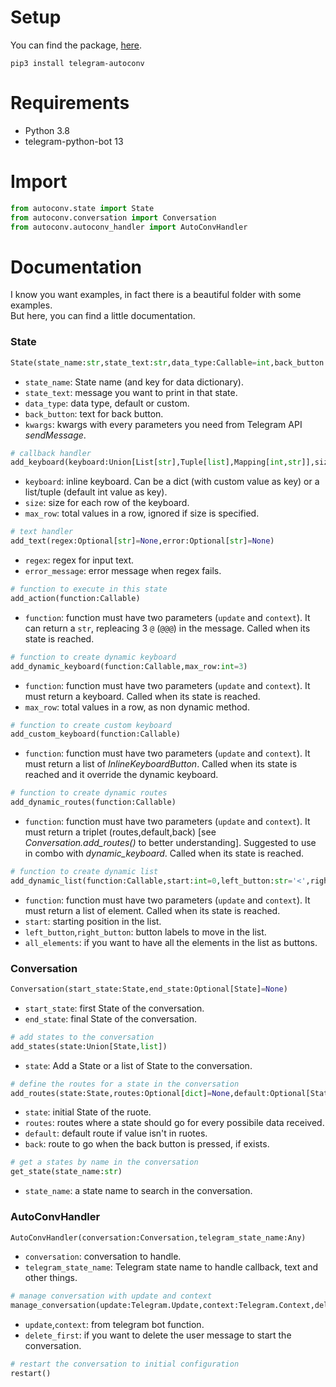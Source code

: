 # Setup
You can find the package, [here](https://pypi.org/project/telegram-autoconv/).
```
pip3 install telegram-autoconv
```

# Requirements
* Python 3.8
* telegram-python-bot 13

# Import
```python
from autoconv.state import State
from autoconv.conversation import Conversation
from autoconv.autoconv_handler import AutoConvHandler
```

# Documentation
I know you want examples, in fact there is a beautiful folder with some examples.  
But here, you can find a little documentation.

### State
```python
State(state_name:str,state_text:str,data_type:Callable=int,back_button:Optional[str]=None,**kwargs)
```
- `state_name`: State name (and key for data dictionary).
- `state_text`: message you want to print in that state.
- `data_type`: data type, default or custom.
- `back_button`: text for back button.
- `kwargs`: kwargs with every parameters you need from Telegram API _sendMessage_.

```python
# callback handler
add_keyboard(keyboard:Union[List[str],Tuple[list],Mapping[int,str]],size:Optional[Tuple[int]]=None,max_row:int=3)
```
- `keyboard`: inline keyboard. Can be a dict (with custom value as key) or a list/tuple (default int value as key).
- `size`: size for each row of the keyboard.
- `max_row`: total values in a row, ignored if size is specified.

```python
# text handler
add_text(regex:Optional[str]=None,error:Optional[str]=None)
```
- `regex`: regex for input text.
- `error_message`: error message when regex fails.

```python
# function to execute in this state
add_action(function:Callable)
```
- `function`: function must have two parameters (`update` and `context`). It can return a `str`, repleacing 3 `@` (`@@@`) in the message. Called when its state is reached.

```python
# function to create dynamic keyboard
add_dynamic_keyboard(function:Callable,max_row:int=3)
```
- `function`: function must have two parameters (`update` and `context`). It must return a keyboard. Called when its state is reached.
- `max_row`: total values in a row, as non dynamic method.

```python
# function to create custom keyboard
add_custom_keyboard(function:Callable)
```
- `function`: function must have two parameters (`update` and `context`). It must return a list of _InlineKeyboardButton_. Called when its state is reached and it override the dynamic keyboard.

```python
# function to create dynamic routes
add_dynamic_routes(function:Callable)
```
- `function`: function must have two parameters (`update` and `context`). It must return a triplet (routes,default,back) [see _Conversation.add_routes()_ to better understanding]. Suggested to use in combo with _dynamic_keyboard_. Called when its state is reached.

```python
# function to create dynamic list
add_dynamic_list(function:Callable,start:int=0,left_button:str='<',right_button:str='>',all_elements:bool=False)
```
- `function`: function must have two parameters (`update` and `context`). It must return a list of element. Called when its state is reached.
- `start`: starting position in the list.
- `left_button`,`right_button`: button labels to move in the list.
- `all_elements`: if you want to have all the elements in the list as buttons.

### Conversation
```python
Conversation(start_state:State,end_state:Optional[State]=None)
```
- `start_state`: first State of the conversation.
- `end_state`: final State of the conversation.

```python
# add states to the conversation
add_states(state:Union[State,list])
```
- `state`: Add a State or a list of State to the conversation.

```python
# define the routes for a state in the conversation
add_routes(state:State,routes:Optional[dict]=None,default:Optional[State]=None,back:Optional[State]=None)
```
- `state`: initial State of the ruote.
- `routes`: routes where a state should go for every possibile data received.
- `default`: default route if value isn't in ruotes.
- `back`: route to go when the back button is pressed, if exists.

```python
# get a states by name in the conversation
get_state(state_name:str)
```
- `state_name`: a state name to search in the conversation.

### AutoConvHandler
```python
AutoConvHandler(conversation:Conversation,telegram_state_name:Any)
```
- `conversation`: conversation to handle.
- `telegram_state_name`: Telegram state name to handle callback, text and other things.

```python
# manage conversation with update and context
manage_conversation(update:Telegram.Update,context:Telegram.Context,delete_first:bool=True)
```
- `update`,`context`: from telegram bot function.
- `delete_first`: if you want to delete the user message to start the conversation.

```python
# restart the conversation to initial configuration
restart()
```
